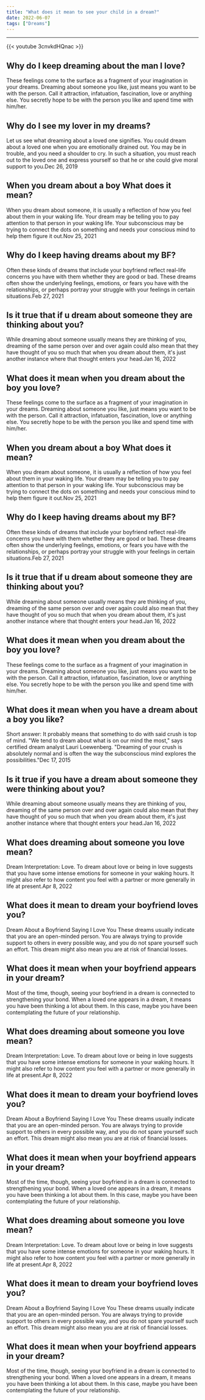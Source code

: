 ```yaml
---
title: "What does it mean to see your child in a dream?"
date: 2022-06-07
tags: ["Dreams"]
---
```


---
{{< youtube 3cnvkdHQnac >}}
## Why do I keep dreaming about the man I love?
These feelings come to the surface as a fragment of your imagination in your dreams. Dreaming about someone you like, just means you want to be with the person. Call it attraction, infatuation, fascination, love or anything else. You secretly hope to be with the person you like and spend time with him/her.

## Why do I see my lover in my dreams?
Let us see what dreaming about a loved one signifies. You could dream about a loved one when you are emotionally drained out. You may be in trouble, and you need a shoulder to cry. In such a situation, you must reach out to the loved one and express yourself so that he or she could give moral support to you.Dec 26, 2019

## When you dream about a boy What does it mean?
When you dream about someone, it is usually a reflection of how you feel about them in your waking life. Your dream may be telling you to pay attention to that person in your waking life. Your subconscious may be trying to connect the dots on something and needs your conscious mind to help them figure it out.Nov 25, 2021

## Why do I keep having dreams about my BF?
Often these kinds of dreams that include your boyfriend reflect real-life concerns you have with them whether they are good or bad. These dreams often show the underlying feelings, emotions, or fears you have with the relationships, or perhaps portray your struggle with your feelings in certain situations.Feb 27, 2021

## Is it true that if u dream about someone they are thinking about you?
While dreaming about someone usually means they are thinking of you, dreaming of the same person over and over again could also mean that they have thought of you so much that when you dream about them, it's just another instance where that thought enters your head.Jan 16, 2022

## What does it mean when you dream about the boy you love?
These feelings come to the surface as a fragment of your imagination in your dreams. Dreaming about someone you like, just means you want to be with the person. Call it attraction, infatuation, fascination, love or anything else. You secretly hope to be with the person you like and spend time with him/her.

## When you dream about a boy What does it mean?
When you dream about someone, it is usually a reflection of how you feel about them in your waking life. Your dream may be telling you to pay attention to that person in your waking life. Your subconscious may be trying to connect the dots on something and needs your conscious mind to help them figure it out.Nov 25, 2021

## Why do I keep having dreams about my BF?
Often these kinds of dreams that include your boyfriend reflect real-life concerns you have with them whether they are good or bad. These dreams often show the underlying feelings, emotions, or fears you have with the relationships, or perhaps portray your struggle with your feelings in certain situations.Feb 27, 2021

## Is it true that if u dream about someone they are thinking about you?
While dreaming about someone usually means they are thinking of you, dreaming of the same person over and over again could also mean that they have thought of you so much that when you dream about them, it's just another instance where that thought enters your head.Jan 16, 2022

## What does it mean when you dream about the boy you love?
These feelings come to the surface as a fragment of your imagination in your dreams. Dreaming about someone you like, just means you want to be with the person. Call it attraction, infatuation, fascination, love or anything else. You secretly hope to be with the person you like and spend time with him/her.

## What does it mean when you have a dream about a boy you like?
Short answer: It probably means that something to do with said crush is top of mind. "We tend to dream about what is on our mind the most," says certified dream analyst Lauri Loewenberg. "Dreaming of your crush is absolutely normal and is often the way the subconscious mind explores the possibilities."Dec 17, 2015

## Is it true if you have a dream about someone they were thinking about you?
While dreaming about someone usually means they are thinking of you, dreaming of the same person over and over again could also mean that they have thought of you so much that when you dream about them, it's just another instance where that thought enters your head.Jan 16, 2022

## What does dreaming about someone you love mean?
Dream Interpretation: Love. To dream about love or being in love suggests that you have some intense emotions for someone in your waking hours. It might also refer to how content you feel with a partner or more generally in life at present.Apr 8, 2022

## What does it mean to dream your boyfriend loves you?
Dream About a Boyfriend Saying I Love You These dreams usually indicate that you are an open-minded person. You are always trying to provide support to others in every possible way, and you do not spare yourself such an effort. This dream might also mean you are at risk of financial losses.

## What does it mean when your boyfriend appears in your dream?
Most of the time, though, seeing your boyfriend in a dream is connected to strengthening your bond. When a loved one appears in a dream, it means you have been thinking a lot about them. In this case, maybe you have been contemplating the future of your relationship.

## What does dreaming about someone you love mean?
Dream Interpretation: Love. To dream about love or being in love suggests that you have some intense emotions for someone in your waking hours. It might also refer to how content you feel with a partner or more generally in life at present.Apr 8, 2022

## What does it mean to dream your boyfriend loves you?
Dream About a Boyfriend Saying I Love You These dreams usually indicate that you are an open-minded person. You are always trying to provide support to others in every possible way, and you do not spare yourself such an effort. This dream might also mean you are at risk of financial losses.

## What does it mean when your boyfriend appears in your dream?
Most of the time, though, seeing your boyfriend in a dream is connected to strengthening your bond. When a loved one appears in a dream, it means you have been thinking a lot about them. In this case, maybe you have been contemplating the future of your relationship.

## What does dreaming about someone you love mean?
Dream Interpretation: Love. To dream about love or being in love suggests that you have some intense emotions for someone in your waking hours. It might also refer to how content you feel with a partner or more generally in life at present.Apr 8, 2022

## What does it mean to dream your boyfriend loves you?
Dream About a Boyfriend Saying I Love You These dreams usually indicate that you are an open-minded person. You are always trying to provide support to others in every possible way, and you do not spare yourself such an effort. This dream might also mean you are at risk of financial losses.

## What does it mean when your boyfriend appears in your dream?
Most of the time, though, seeing your boyfriend in a dream is connected to strengthening your bond. When a loved one appears in a dream, it means you have been thinking a lot about them. In this case, maybe you have been contemplating the future of your relationship.

